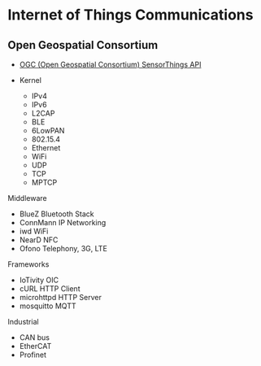 Internet of Things Communications
==

## Open Geospatial Consortium

- [OGC (Open Geospatial Consortium) SensorThings API ](http://ogc-iot.github.io/ogc-iot-api/)


- Kernel
  - IPv4
  - IPv6
  - L2CAP
  - BLE
  - 6LowPAN
  - 802.15.4
  - Ethernet
  - WiFi
  - UDP
  - TCP
  - MPTCP

Middleware
 - BlueZ Bluetooth Stack
 - ConnMann IP Networking
 - iwd WiFi
 - NearD NFC
 - Ofono Telephony, 3G, LTE

Frameworks
 - IoTivity OIC
 - cURL HTTP Client
 - microhttpd HTTP Server
 - mosquitto MQTT

Industrial
 - CAN bus
 - EtherCAT
 - Profinet


  
